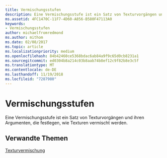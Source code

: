 ```yaml
---
title: Vermischungsstufen
description: Eine Vermischungsstufe ist ein Satz von Texturvorgängen und ihren Argumenten, die festlegen, wie Texturen vermischt werden.
ms.assetid: 4FC1470C-11F7-4D60-A856-B580F47113A0
keywords:
- Vermischungsstufen
author: michaelfromredmond
ms.author: mithom
ms.date: 02/08/2017
ms.topic: article
ms.localizationpriority: medium
ms.openlocfilehash: 84b42460ce5368bdac6ab84a9f9c65d0cb8231a1
ms.sourcegitcommit: ed0304b8a214c03b8aab74b8ef12c9f82b8e3c5f
ms.translationtype: MT
ms.contentlocale: de-DE
ms.lasthandoff: 11/19/2018
ms.locfileid: "7287980"
---
```

# <a name="blending-stages"></a>Vermischungsstufen


Eine Vermischungsstufe ist ein Satz von Texturvorgängen und ihren Argumenten, die festlegen, wie Texturen vermischt werden.

## <a name="span-idrelated-topicsspanrelated-topics"></a><span id="related-topics"></span>Verwandte Themen


[Texturvermischung](texture-blending.md)

 

 




